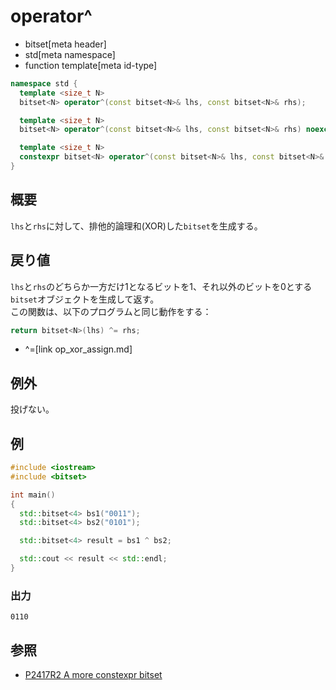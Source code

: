 # operator^
* bitset[meta header]
* std[meta namespace]
* function template[meta id-type]

```cpp
namespace std {
  template <size_t N>
  bitset<N> operator^(const bitset<N>& lhs, const bitset<N>& rhs);          // (1) C++03

  template <size_t N>
  bitset<N> operator^(const bitset<N>& lhs, const bitset<N>& rhs) noexcept; // (1) C++11

  template <size_t N>
  constexpr bitset<N> operator^(const bitset<N>& lhs, const bitset<N>& rhs) noexcept; // (1) C++23
}
```

## 概要
`lhs`と`rhs`に対して、排他的論理和(XOR)した`bitset`を生成する。


## 戻り値
`lhs`と`rhs`のどちらか一方だけ1となるビットを1、それ以外のビットを0とする`bitset`オブジェクトを生成して返す。  
この関数は、以下のプログラムと同じ動作をする：

```cpp
return bitset<N>(lhs) ^= rhs;
```
* ^=[link op_xor_assign.md]


## 例外
投げない。


## 例
```cpp example
#include <iostream>
#include <bitset>

int main()
{
  std::bitset<4> bs1("0011");
  std::bitset<4> bs2("0101");

  std::bitset<4> result = bs1 ^ bs2;

  std::cout << result << std::endl;
}
```

### 出力
```
0110
```


## 参照
- [P2417R2 A more constexpr bitset](https://www.open-std.org/jtc1/sc22/wg21/docs/papers/2022/p2417r2.pdf)
